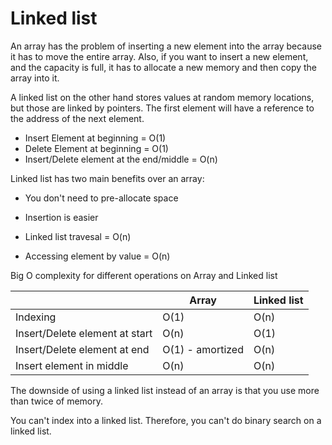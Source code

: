 # Linked list

An array has the problem of inserting a new element into the array because 
it has to move the entire array. Also, if you want to insert a new element,
and the capacity is full, it has to allocate a new memory and then copy the
array into it.

A linked list on the other hand stores values at random memory locations, but those
are linked by pointers. The first element will have a reference to the address of the 
next element.

- Insert Element at beginning = O(1)
- Delete Element at beginning = O(1)
- Insert/Delete element at the end/middle = O(n)

Linked list has two main benefits over an array:

- You don't need to pre-allocate space
- Insertion is easier

- Linked list travesal = O(n)
- Accessing element by value = O(n)

Big O complexity for different operations on Array and Linked list

| | Array | Linked list|
|--| ------| ----------|
| Indexing | O(1) | O(n) |
| Insert/Delete element at start | O(n) | O(1) |
| Insert/Delete element at end | O(1) - amortized | O(n) |
| Insert element in middle | O(n) | O(n) |

The downside of using a linked list instead of an array is that you use more than twice
of memory.

You can't index into a linked list. Therefore, you can't do binary search on a linked list.
